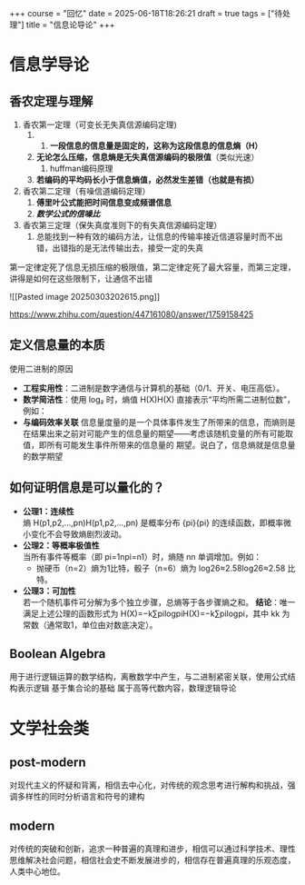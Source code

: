 +++
course = "回忆"
date = 2025-06-18T18:26:21
draft = true
tags = ["待处理"]
title = "信息论导论"
+++

# 信息学导论
## 香农定理与理解
1. 香农第一定理（可变长无失真信源编码定理)
	1. 1. **一段信息的信息量是固定的，这称为这段信息的信息熵（H）**
	2. **无论怎么压缩，信息熵是无失真信源编码的极限值**（类似光速）
		1. huffman编码原理
	3. **若编码的平均码长小于信息熵值，必然发生差错（也就是有损）**
2. 香农第二定理（有噪信道编码定理）
	1. **傅里叶公式能把时间信息变成频谱信息**
	2. **_数学公式的信噪比_**
3. 香农第三定理（保失真度准则下的有失真信源编码定理）
	1. 总能找到一种有效的编码方法，让信息的传输率接近信道容量时而不出错，出错指的是无法传输出去，接受一定的失真

第一定律定死了信息无损压缩的极限值，第二定律定死了最大容量，而第三定理，讲得是如何在这些限制下，让通信不出错

![[Pasted image 20250303202615.png]]

https://www.zhihu.com/question/447161080/answer/1759158425


## 定义信息量的本质
使用二进制的原因
- **工程实用性**：二进制是数字通信与计算机的基础（0/1、开关、电压高低）。
- **数学简洁性**：使用 log₂ 时，熵值 H(X)H(X) 直接表示“平均所需二进制位数”，例如：
- **与编码效率关联**
信息量度量的是一个具体事件发生了所带来的信息，而熵则是在结果出来之前对可能产生的信息量的期望——考虑该随机变量的所有可能取值，即所有可能发生事件所带来的信息量的 期望。说白了，信息熵就是信息量的数学期望

## 如何证明信息是可以量化的？
- **公理1：连续性**  
    熵 H(p1,p2,…,pn)H(p1​,p2​,…,pn​) 是概率分布 {pi}{pi​} 的连续函数，即概率微小变化不会导致熵剧烈波动。
- **公理2：等概率极值性**  
    当所有事件等概率（即 pi=1npi​=n1​）时，熵随 nn 单调增加。例如：
    - 抛硬币（n=2）熵为1比特，骰子（n=6）熵为 log⁡26≈2.58log2​6≈2.58 比特。
- **公理3：可加性**  
    若一个随机事件可分解为多个独立步骤，总熵等于各步骤熵之和。
**结论**：唯一满足上述公理的函数形式为 H(X)=−k∑pilog⁡piH(X)=−k∑pi​logpi​，其中 kk 为常数（通常取1，单位由对数底决定）。

## Boolean Algebra
用于进行逻辑运算的数学结构，离散数学中产生，与二进制紧密关联，使用公式结构表示逻辑
基于集合论的基础
属于高等代数内容，数理逻辑导论

# 文学社会类
## post-modern
对现代主义的怀疑和背离，相信去中心化，对传统的观念思考进行解构和挑战，强调多样性的同时分析语言和符号的建构
## modern
对传统的突破和创新，追求一种普遍的真理和进步，相信可以通过科学技术、理性思维解决社会问题，相信社会史不断发展进步的，相信存在普遍真理的乐观态度，人类中心地位。